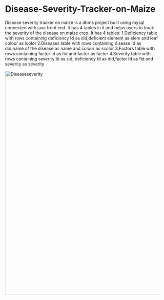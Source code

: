 # Disease-Severity-Tracker-on-Maize
Disease severity tracker on maize is a dbms project built using mysql connected with java front end. It has 4 tables in it and helps users to track the severity of the disease on maize crop.
It has 4 tables:
1.Deficiency table with rows containing deficiency Id as did,deficient element as elem and leaf colour as lcolor
2.Diseases table with rows containing disease Id as did,name of the disease as name and colour as scolor
3.Factors table with rows containing factor Id as fid and factor as factor
4.Severity table with rows containing severity Id as sid, deficiency Id as did,factor Id as fid and severity as severity

<img width="735" alt="Diseaseseverity" src="https://user-images.githubusercontent.com/97443640/172466283-a1ea0877-43a4-46c6-9528-c531b4580a52.png">

